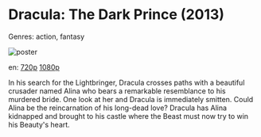 # Dracula: The Dark Prince (2013)

Genres: action, fantasy

![poster](http://image.tmdb.org/t/p/w500/xJVm2f2KH3ZiAzxUDLwXrJAZ1A0.jpg)

en:
  [720p](magnet:?xt=urn:btih:5d6f455a211faba822c52dbb26b6842b9bc6750e&dn=Dracula+The+Dark+Prince+(2013)&tr=udp%3A%2F%2Ftracker.yify-torrents.com%2Fannounce&tr=udp%3A%2F%2Fopen.demonii.com%3A1337%2Fannounce&tr=udp%3A%2F%2Fexodus.desync.com%3A6969&tr=udp%3A%2F%2Ftracker.istole.it%3A80&tr=udp%3A%2F%2Ftracker.publicbt.com%3A80&tr=udp%3A%2F%2Ftracker.publichd.eu%3A80%2Fannounce&tr=udp%3A%2F%2Ftracker.openbittorrent.com%3A80%2Fannounce&tr=udp%3A%2F%2Fcoppersurfer.tk%3A6969%2Fannounce)
  [1080p](magnet:?xt=urn:btih:3286C18827A3C165E8EDFB75C0A61092B973FF47&tr=udp://glotorrents.pw:6969/announce&tr=udp://tracker.opentrackr.org:1337/announce&tr=udp://torrent.gresille.org:80/announce&tr=udp://tracker.openbittorrent.com:80&tr=udp://tracker.coppersurfer.tk:6969&tr=udp://tracker.leechers-paradise.org:6969&tr=udp://p4p.arenabg.ch:1337&tr=udp://tracker.internetwarriors.net:1337)
  


In his search for the Lightbringer, Dracula crosses paths with a beautiful crusader named Alina who bears a remarkable resemblance to his murdered bride. One look at her and Dracula is immediately smitten. Could Alina be the reincarnation of his long-dead love? Dracula has Alina kidnapped and brought to his castle where the Beast must now try to win his Beauty's heart.